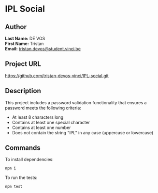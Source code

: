 # IPL Social

## Author
**Last Name:** DE VOS  
**First Name:** Tristan  
**Email:** tristan.devos@student.vinci.be

## Project URL
https://github.com/tristan-devos-vinci/IPL-social.git

## Description
This project includes a password validation functionality that ensures a password meets the following criteria:
- At least 8 characters long
- Contains at least one special character
- Contains at least one number
- Does not contain the string "IPL" in any case (uppercase or lowercase)

## Commands
To install dependencies:
```sh
npm i
```

To run the tests:
```sh
npm test
```


